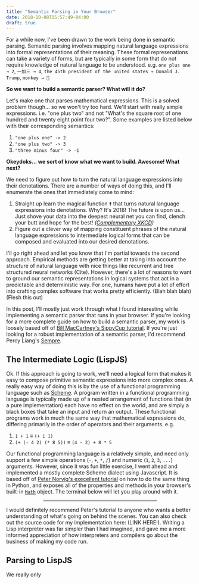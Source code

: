 ```yaml
---
title: "Semantic Parsing in Your Browser"
date: 2018-10-08T15:57:49-04:00
draft: true
---
```

<style>
.term {
    margin:auto;
    margin-bottom:1em;
    width: 60%;
    border: 2px double #aaa;
    border-radius: 5px;
}
@media (max-width: 600px) {
  .term {
      width: 90%;
  }
}
</style>
<script src="/code/semparser/vendor/js/jquery-1.7.1.min.js"></script>
<script src="/code/semparser/vendor/js/jquery.terminal-1.21.0.min.js"></script>
<script src="/code/semparser/vendor/js/jquery.mousewheel-min.js"></script>
<!-- <script src="vendor/js/tf.js"></script> -->
<link href="/code/semparser/vendor/css/jquery.terminal-1.21.0.min.css" rel="stylesheet"/>
<script src="/code/semparser/lisp.js"></script>
<script src="/code/semparser/model.js"></script>
<script src="/code/semparser/semparser.js"></script>
<script src="/code/semparser/experiment.js"></script>

<!--
For a while now, I've been drawn to the work being done in semantic parsing. Semantic parsing involves mapping natural language expressions into formal representations of their meaning. The idea of converting natural language expressions some structured form is a compeling one for a number of reasons:

1. First, I (and other engineers like me) are already used to thinking about and building systems that are predictable and deterministic. Talented people have put years of effort into crafting programming languages, data query languages and all sorts of software that work pretty efficiently.
-->

For a while now, I've been drawn to the work being done in semantic parsing. Semantic parsing involves mapping natural language expressions into formal representations of their meaning. These formal represenations can take a variety of forms, but are typically in some form that do not require knowledge of natural language to be understood. e.g. `one plus one → 2`, `一加三 → 4`, `the 45th president of the united states → Donald J. Trump`, `monkey → 🐒`<!-- &#x1f412; -->

**So we want to build a semantic parser? What will it do?**

Let's make one that parses mathematical expressions. This is a solved problem though... so we won't try too hard. We'll start with really simple expressions. i.e. "one plus two" and not "What's the square root of one hundred and twenty eight point four two?". Some examples are listed below with their corresponding semantics:

1. `"one plus one" -> 2`
2. `"one plus two" -> 3`
3. `"three minus four" -> -1`

**Okeydoks... we sort of know what we want to build. Awesome! What next?**

We need to figure out how to turn the natural language expressions into their denotations. There are a number of ways of doing this, and I'll enumerate the ones that immediately come to mind:

1. Straight up learn the magical function **`f`** that turns natural language expressions into denotations.
   Why? It's 2018! The future is upon us... Just shove your data into the deepest neural net you can find, clench your butt and hope for the best!
   *([Complementary XKCD](https://xkcd.com/1838/))*
2. Figure out a clever way of mapping constituent phrases of the natural language expressions to intermediate logical forms that can be composed and evaluated into our desired denotations.

I'll go right ahead and let you know that I'm partial towards the second approach. Empirical methods are getting better at taking into account the structure of natural language with nice things like recurrent and tree structured neural networks (Cite). However, there's a lot of reasons to want to ground our semantic representations in logical systems that act in a predictable and deterministic way. For one, humans have put a lot of effort into crafting complex software that works pretty efficiently. (Blah blah blah) (Flesh this out)

In this post, I'll mostly just work through what I found interesting while implementing a semantic parser that runs in your browser. If you're looking for a more complete guide on how to build a semantic parser, my work is loosely based off of [Bill MacCartney's SippyCup tutorial](http://nbviewer.jupyter.org/github/wcmac/sippycup/blob/master/sippycup-unit-1.ipynb). If you're just looking for a robust implementation of a semantic parser, I'd recommend Percy Liang's [Sempre](https://github.com/percyliang/sempre).

## The Intermediate Logic (LispJS)

Ok. If this approach is going to work, we'll need a logical form that makes it easy to compose primitive semantic expressions into more complex ones. A really easy way of doing this is by the use of a functional programming language such as [Scheme](https://en.wikipedia.org/wiki/Scheme_(programming_language)). A program written in a functional programming language is typically made up of a nested arrangement of functions that (in a pure implementation) each have no effect on the world, and are simply a black boxes that take an input and return an output. These functional programs work in much the same way that mathematical expressions do, differing primarily in the order of operators and their arguments. e.g.

1. `1 + 1` ≡ `(+ 1 1)`
2. `(+ (- 4 2) (* 8 5))` ≡ `(4 - 2) + 8 * 5`

Our functional programming language is a relatively simple, and need only support a few simple operations (`-`, `+`, `*`, `/`) and numeric (`1`, `2`, `3`, `...`) arguments. However, since it was fun little exercise, I went ahead and implemented a mostly complete Scheme dialect using Javascript. It is based off of [Peter Norvig's execellent tutorial](http://norvig.com/lispy.html) on how to do the same thing in Python, and exposes all of the properties and methods in your browser's built-in [`Math`](https://developer.mozilla.org/en-US/docs/Web/JavaScript/Reference/Global_Objects/Math) object. The terminal below will let you play around with it.

<div class="term" id="lisp_js"></div>


I would definitely recommend Peter's tutorial to anyone who wants a better understanding of what's going on behind the scenes. You can also check out the source code for my implementation here: (LINK HERE!). Writing a Lisp interpreter was far simpler than I had imagined, and gave me a more informed appreciation of how interpreters and compilers go about the business of making my code run.

## Parsing to LispJS

We really only